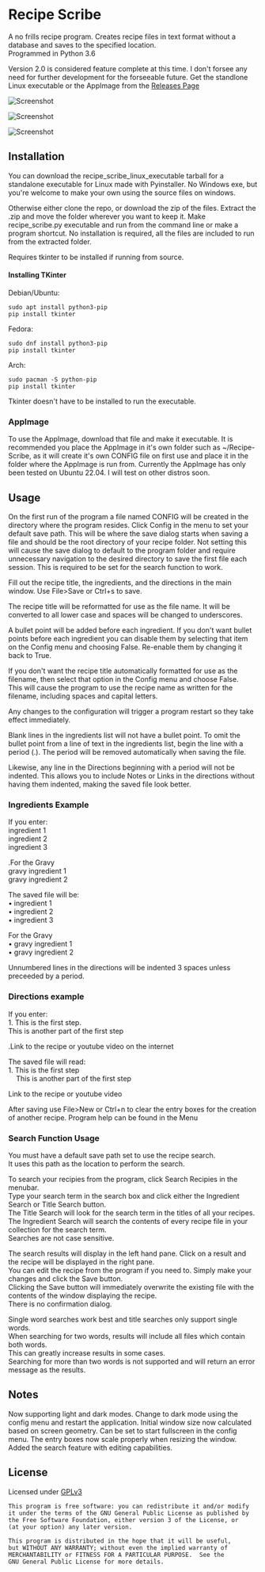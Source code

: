 # Recipe Scribe
A no frills recipe program. Creates recipe files in text format without a database and saves to the specified location.  
Programmed in Python 3.6

Version 2.0 is considered feature complete at this time. I don't forsee any need for further development for the 
forseeable future.
Get the standlone Linux executable or the AppImage from the [Releases Page](https://github.com/cerebralnomad/Recipe-Scribe/releases/tag/v2.0-stable)
 
![Screenshot](/screenshot/rs_main_window.png?raw=true "Screenshot")

![Screenshot](/screenshot/rs_dark_mode.png?raw=true "Dark mode screenshot")

![Screenshot](/screenshot/rs_search_window.png?raw=true "Search Window Screenshot")

## Installation

You can download the recipe_scribe_linux_executable tarball for a standalone executable for Linux made with Pyinstaller.
No Windows exe, but you're welcome to make your own using the source files on windows.

Otherwise either clone the repo, or download the zip of the files.
Extract the .zip and move the folder wherever you want to keep it. Make recipe_scribe.py executable and run from the 
command line or make a program shortcut.
No installation is required, all the files are included to run from the extracted folder.

Requires tkinter to be installed if running from source.

#### Installing TKinter
Debian/Ubuntu:
```
sudo apt install python3-pip
pip install tkinter
```
Fedora:
```
sudo dnf install python3-pip
pip install tkinter
```
Arch:
```
sudo pacman -S python-pip
pip install tkinter
```

Tkinter doesn't have to be installed to run the executable.

### AppImage

To use the AppImage, download that file and make it executable.
It is recommended you place the AppImage in it's own folder such as ~/Recipe-Scribe, as it will create it's own 
CONFIG file on first use and place it in the folder where the AppImage is run from.
Currently the AppImage has only been tested on Ubuntu 22.04. I will test on other distros soon.
 
## Usage

On the first run of the program a file named CONFIG will be created in the directory where the program resides.
Click Config in the menu to set your default save path. This will be where the save dialog starts when saving a file and 
should be the root directory of your recipe folder. 
Not setting this will cause the save dialog to default to the program folder and require unnecessary navigation to
the desired directory to save the first file each session.
This is required to be set for the search function to work.

Fill out the recipe title, the ingredients, and the directions in the main window.
Use File>Save or Ctrl+s to save. 

The recipe title will be reformatted for use as the file name. It will be converted to all lower case and spaces will be 
changed to underscores.

A bullet point will be added before each ingredient.
If you don't want bullet points before each ingredient you can disable them by 
selecting that item on the Config menu and choosing False.
Re-enable them by changing it back to True. 

If you don't want the recipe title automatically formatted for use as the filename,
then select that option in the Config menu and choose False.  
This will cause the program to use the recipe name as written for the filename, 
including spaces and capital letters.

Any changes to the configuration will trigger a program restart so they take effect immediately.

Blank lines in the ingredients list will not have a bullet point.
To omit the bullet point from a line of text in the ingredients list, begin the line with a period (.).
The period will be removed automatically when saving the file.

Likewise, any line in the Directions beginning with a period will not be indented.
This allows you to include Notes or Links in the directions without having them indented,
making the saved file look better.

### Ingredients Example
If you enter:  
ingredient 1  
ingredient 2  
ingredient 3  

.For the Gravy  
gravy ingredient 1  
gravy ingredient 2  

The saved file will be:  
• ingredient 1  
• ingredient 2  
• ingredient 3  

For the Gravy  
• gravy ingredient 1  
• gravy ingredient 2  

Unnumbered lines in the directions will be indented 3 spaces unless preceeded by a period.

### Directions example
If you enter:  
    1. This is the first step.<br>
    This is another part of the first step  

.Link to the recipe or youtube video on the internet

The saved file will read:  
    1. This is the first step<br>
    &nbsp;&nbsp;&nbsp;&nbsp;This is another part of the first step  

Link to the recipe or youtube video

After saving use File>New or Ctrl+n to clear the entry boxes for the creation of another recipe.
Program help can be found in the Menu

### Search Function Usage
You must have a default save path set to use the recipe search.  
It uses this path as the location to perform the search.

To search your recipies from the program, click Search Recipies in the menubar.  
Type your search term in the search box and click either the Ingredient Search or Title Search button.  
The Title Search will look for the search term in the titles of all your recipes.  
The Ingredient Search will search the contents of every recipe file in your collection for the search term.  
Searches are not case sensitive.

The search results will display in the left hand pane. Click on a result and the recipe will be displayed in the right pane.  
You can edit the recipe from the program if you need to. Simply make your changes and click the Save button.  
Clicking the Save button will immediately overwrite the existing file with the contents of the window displaying the recipe.  
There is no confirmation dialog.

Single word searches work best and title searches only support single words.  
When searching for two words, results will include all files which contain both words.  
This can greatly increase results in some cases.  
Searching for more than two words is not supported and will return an error message as the results.

## Notes
Now supporting light and dark modes.
Change to dark mode using the config menu and restart the application.
Initial window size now calculated based on screen geometry.
Can be set to start fullscreen in the config menu.
The entry boxes now scale properly when resizing the window.
Added the search feature with editing capabilities.

## License

Licensed under [GPLv3](https://www.gnu.org/licenses/gpl-3.0.en.html)

    This program is free software: you can redistribute it and/or modify
    it under the terms of the GNU General Public License as published by
    the Free Software Foundation, either version 3 of the License, or
    (at your option) any later version.

    This program is distributed in the hope that it will be useful,
    but WITHOUT ANY WARRANTY; without even the implied warranty of
    MERCHANTABILITY or FITNESS FOR A PARTICULAR PURPOSE.  See the
    GNU General Public License for more details.
